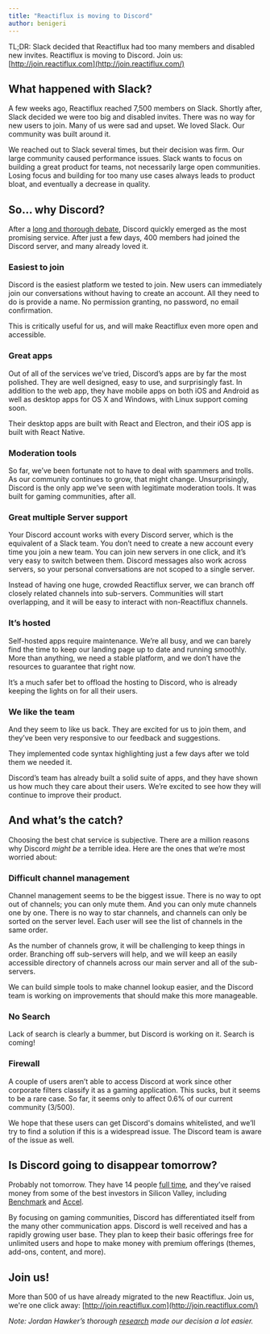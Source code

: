 ```yaml
---
title: "Reactiflux is moving to Discord"
author: benigeri
---
```


TL;DR: Slack decided that Reactiflux had too many members and disabled new invites. Reactiflux is moving to Discord. Join us: [http://join.reactiflux.com](http://join.reactiflux.com/)

## What happened with Slack?

A few weeks ago, Reactiflux reached 7,500 members on Slack. Shortly after, Slack decided we were too big and disabled invites. There was no way for new users to join. Many of us were sad and upset. We loved Slack.  Our community was built around it.

We reached out to Slack several times, but their decision was firm. Our large community caused performance issues. Slack wants to focus on building a great product for teams, not necessarily large open communities. Losing focus and building for too many use cases always leads to product bloat, and eventually a decrease in quality.

## So… why Discord?

After a [long and thorough debate](https://github.com/reactiflux/volunteers/issues/25), Discord quickly emerged as the most promising service. After just a few days, 400 members had joined the Discord server, and many already loved it.

### Easiest to join

Discord is the easiest platform we tested to join. New users can immediately join our conversations without having to create an account. All they need to do is provide a name. No permission granting, no password, no email confirmation.

This is critically useful for us, and will make Reactiflux even more open and accessible.

### Great apps

Out of all of the services we’ve tried, Discord’s apps are by far the most polished. They are well designed, easy to use, and surprisingly fast. In addition to the web app, they have mobile apps on both iOS and Android as well as desktop apps for OS X and Windows, with Linux support coming soon.

Their desktop apps are built with React and Electron, and their iOS app is built with React Native.

### Moderation tools

So far, we’ve been fortunate not to have to deal with spammers and trolls. As our community continues to grow, that might change. Unsurprisingly, Discord is the only app we’ve seen with legitimate moderation tools. It was built for gaming communities, after all.

### Great multiple Server support

Your  Discord account works with every Discord server, which is the equivalent of a Slack team. You don’t need to create a new account every time you join a new team. You can join new servers in one click, and it’s very easy to switch between them. Discord messages also work across servers, so your personal conversations are not scoped to a single server.

Instead of having one huge, crowded Reactiflux server, we can branch off closely related channels into sub-servers. Communities will start overlapping, and it will be easy to interact with non-Reactiflux channels.

### It’s hosted

Self-hosted apps require maintenance. We’re all busy, and we can barely find the time to keep our landing page up to date and running smoothly. More than anything, we need a stable platform, and we don’t have the resources to guarantee that right now.

It’s a much safer bet to offload the hosting to Discord, who is already keeping the lights on for all their users.

### We like the team

And they seem to like us back. They are excited for us to join them, and they’ve been very responsive to our feedback and suggestions.

They implemented code syntax highlighting just a few days after we told them we needed it.

Discord’s team has already built a solid suite of apps, and they have shown us how much they care about their users. We’re excited to see how they will continue to improve their product.

## And what’s the catch?

Choosing the best chat service is subjective. There are a million reasons why Discord *might be* a terrible idea. Here are the ones that we’re most worried about:

### Difficult channel management

Channel management seems to be the biggest issue. There is no way to opt out of channels; you can only mute them. And you can only mute channels one by one. There is no way to star channels, and channels can only be sorted on the server level. Each user will see the list of channels in the same order.

As the number of channels grow, it will be challenging to keep things in order. Branching off sub-servers will help, and we will keep an easily accessible directory of channels across our main server and all of the sub-servers.

We can build simple tools to make channel lookup easier, and the Discord team is working on improvements that should make this more manageable.

### No Search

Lack of search is clearly a bummer, but Discord is working on it. Search is coming!

### Firewall

A couple of users aren’t able to access Discord at work since other corporate filters classify it as a gaming application. This sucks, but it seems to be a  rare case. So far, it seems only to affect 0.6% of our current community (3/500).

We hope that these users can get Discord's domains whitelisted, and we’ll try to find a solution if this is a widespread issue. The Discord team is aware of the issue as well.

## Is Discord going to disappear tomorrow?

Probably not tomorrow. They have 14 people [full time](https://discordapp.com/company), and they’ve raised money from some of the best investors in Silicon Valley, including [Benchmark](http://www.benchmark.com/) and [Accel](http://www.accel.com/companies/).

By focusing on gaming communities, Discord has differentiated itself from the many other communication apps. Discord is well received and has a rapidly growing user base.  They plan to keep their basic offerings free for unlimited users and hope to make money with premium offerings (themes, add-ons, content, and more).

## Join us!

More than 500 of us have already migrated to the new Reactiflux.  Join us, we're one click away: [http://join.reactiflux.com](http://join.reactiflux.com/)

*Note: Jordan Hawker’s thorough [research](http://jhawk.co/team-chat-comparison) made our decision a lot easier.*
